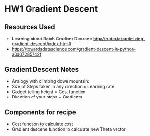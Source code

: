 # HW1 Gradient Descent

## Resources Used
- Learning about Batch Gradient Descent: http://ruder.io/optimizing-gradient-descent/index.html#
- https://towardsdatascience.com/gradient-descent-in-python-a0d07285742f

## Gradient Descent Notes
- Analogy with climbing down mountain:
- Size of Steps taken in any direction = Learning rate
- Gadget telling height = Cost function
- Direction of your steps = Gradients


## Components for recipe
- Cost function to calculate cost
- Gradient descene function to calculate new Theta vector
